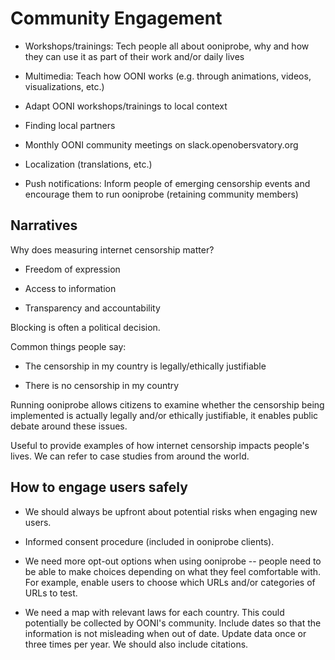 # Community Engagement

* Workshops/trainings: Tech people all about ooniprobe, why and how they can use it as part of their work and/or daily lives

* Multimedia: Teach how OONI works (e.g. through animations, videos, visualizations, etc.)

* Adapt OONI workshops/trainings to local context

* Finding local partners

* Monthly OONI community meetings on slack.openobersvatory.org

* Localization (translations, etc.)

* Push notifications: Inform people of emerging censorship events and encourage them to run ooniprobe (retaining community members)

## Narratives

Why does measuring internet censorship matter?

* Freedom of expression

* Access to information

* Transparency and accountability

Blocking is often a political decision.

Common things people say:

* The censorship in my country is legally/ethically justifiable

* There is no censorship in my country

Running ooniprobe allows citizens to examine whether the censorship being implemented is actually legally and/or ethically justifiable, it enables public debate around these issues.

Useful to provide examples of how internet censorship impacts people's lives. We can refer to case studies from around the world.

## How to engage users safely

* We should always be upfront about potential risks when engaging new users.

* Informed consent procedure (included in ooniprobe clients).

* We need more opt-out options when using ooniprobe -- people need to be able to make choices depending on what they feel comfortable with. For example, enable users to choose which URLs and/or categories of URLs to test.

* We need a map with relevant laws for each country. This could potentially be collected by OONI's community. Include dates so that the information is not misleading when out of date. Update data once or three times per year. We should also include citations.
